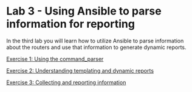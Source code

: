 # Lab 3 - Using Ansible to parse information for reporting

In the third lab you will learn how to utilize Ansible to parse information about the routers and use that information to generate dynamic reports.

[Exercise 1: Using the command_parser](./exercise01-parser)

[Exercise 2: Understanding templating and dynamic reports](./exercise02-reports)

[Exercise 3: Collecting and reporting information](./exercise03-templates)
